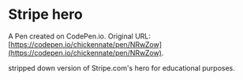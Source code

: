 # Stripe hero

A Pen created on CodePen.io. Original URL: [https://codepen.io/chickennate/pen/NRwZow](https://codepen.io/chickennate/pen/NRwZow).

stripped down version of Stripe.com's hero for educational purposes.